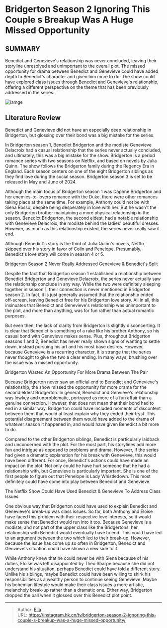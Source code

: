 # Bridgerton Season 2 Ignoring This Couple s Breakup Was A Huge Missed Opportunity


## SUMMARY 



  Benedict and Genevieve&#39;s relationship was never concluded, leaving their storyline unresolved and unimportant to the overall plot.   The missed opportunity for drama between Benedict and Genevieve could have added depth to Benedict&#39;s character and given him more to do.   The show could have explored class issues through Benedict and Genevieve&#39;s relationship, offering a different perspective on the theme that has been previously addressed in the series.  

![iamge](https://static1.srcdn.com/wordpress/wp-content/uploads/2024/01/bridgerton_benedict.jpg)

## Literature Review
Benedict and Genevieve did not have an especially deep relationship in Bridgerton, but glossing over their bond was a big mistake for the series.




In Bridgerton season 1, Benedict Bridgerton and the modiste Genevieve Delacroix had a casual relationship that the series never actually concluded, and ultimately, this was a big mistake for the show. Bridgerton is a period romance series with two seasons on Netflix, and based on novels by Julia Quinn. The show follows the Bridgerton family during the Regency Era in England. Each season centers on one of the eight Bridgerton siblings as they find love during the social season. Bridgerton season 3 is set to be released in May and June of 2024.




Although the main focus of Bridgerton season 1 was Daphne Bridgerton and her enemies-to-lovers romance with the Duke, there were other romances taking place at the same time. For example, Anthony could not be with Siena Rosso, despite being desperately in love with her. But he wasn&#39;t the only Bridgerton brother maintaining a more physical relationship in the season. Benedict Bridgerton, the second eldest, had a notable relationship with Genevieve Delacroix, the modiste behind the ladies&#39; beautiful dresses. However, as much as this relationship existed, the series never really saw it end.



Although Benedict&#39;s story is the third of Julia Quinn&#39;s novels, Netflix skipped over his story in favor of Colin and Penelope. Presumably, Benedict&#39;s love story will come in season 4 or 5.





 Bridgerton Season 2 Never Really Addressed Genevieve &amp; Benedict&#39;s Split 
          




Despite the fact that Bridgerton season 1 established a relationship between Benedict Bridgerton and Genevieve Delacroix, the series never actually saw the relationship conclude in any way. While the two were definitely sleeping together in season 1, their connection is never mentioned in Bridgerton season 2. In fact, it is just generally assumed that the relationship ended off-screen, leaving Benedict free for his Bridgerton love story. All in all, this insinuates that Benedict and Genevieve&#39;s relationship was unimportant to the plot, and more than anything, was for fun rather than actual romantic purposes.

But even then, the lack of clarity from Bridgerton is slightly disconcerting. It is clear that Benedict is something of a rake like his brother Anthony, so his casual bond with Genevieve makes sense. Plus, throughout Bridgerton seasons 1 and 2, Benedict has never really shown signs of wanting to settle down, instead pursuing his art and his most base desires. However, because Genevieve is a recurring character, it is strange that the series never thought to give the two a clear ending. In many ways, brushing over the issue was a missed opportunity.






 Bridgerton Wasted An Opportunity For More Drama Between The Pair 
         

Because Bridgerton never saw an official end to Benedict and Genevieve&#39;s relationship, the show missed the opportunity for more drama for the second eldest Bridgerton. In general, Benedict and Genvieve&#39;s relationship was lowkey and unproblematic, portrayed as more of a fun affair than a genuine connection. However, that does not mean that their bond had to end in a similar way. Bridgerton could have included moments of discontent between them that would at least explain why they ended their tryst. This potential disagreement between them would have added to the drama of whatever season it happened in, and would have given Benedict a bit more to do.

Compared to the other Bridgerton siblings, Benedict is particularly laidback and unconcerned with the plot. For the most part, his storylines add more fun and intrigue as opposed to problems and drama. However, if the series had given a dramatic explanation for his break with Genevieve, this would have been different. For once, Benedict&#39;s actions could have made an impact on the plot. Not only could he have hurt someone that he had a relationship with, but Genevieve is particularly important. She is one of the first people to figure out that Penelope is Lady Whistledown. This most definitely could have come into play between Benedict and Genevieve.






 The Netflix Show Could Have Used Benedict &amp; Genevieve To Address Class Issues 
          

One obvious way that Bridgerton could have used to explain Benedict and Genevieve&#39;s break-up was class issues. So far, both Anthony and Eloise have faced this problem with their respective love interests, so it would make sense that Benedict would run into it too. Because Genevieve is a modiste, and not part of the upper class like the Bridgertons, her relationship with Benedict would eventually have to end. This could have led to an argument between the two which led to their break-up. However, because the issue has come up so often in Bridgerton, Benedict and Genvieve&#39;s situation could have shown a new side to it.

While Anthony knew that he could never be with Siena because of his duties, Eloise was left disappointed by Theo Sharpe because she did not understand his situation, perhaps Benedict could have told a different story. Unlike his siblings, maybe Benedict could have been willing to shirk his responsibilities as a wealthy person to continue seeing Genevieve. Maybe his bohemian lifestyle would make their class issues a more artistic, melancholy break-up rather than a dramatic one. Either way, Bridgerton dropped the ball when it glossed over this Benedict plot point.






---

> Author: [Ella](https://instagram.hk.cn/)  
> URL: https://instagram.hk.cn/tv/bridgerton-season-2-ignoring-this-couple-s-breakup-was-a-huge-missed-opportunity/  

